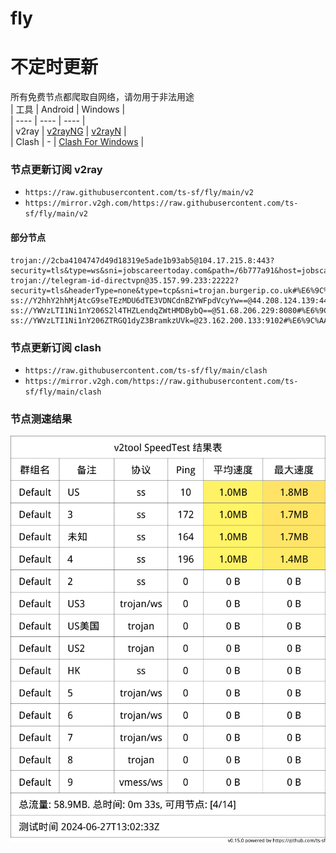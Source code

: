 # fly
# 不定时更新
所有免费节点都爬取自网络，请勿用于非法用途  
|  工具  | Android  | Windows  |  
|  ----  | ----   | ----  |  
| v2ray  | [v2rayNG](https://github.com/2dust/v2rayNG/releases) | [v2rayN](https://github.com/2dust/v2rayN/releases) |  
| Clash  | - | [Clash For Windows](https://github.com/2dust/clashN/releases) | 
  
### 节点更新订阅  v2ray
- `https://raw.githubusercontent.com/ts-sf/fly/main/v2`  
- `https://mirror.v2gh.com/https://raw.githubusercontent.com/ts-sf/fly/main/v2`  

#### 部分节点  
``` 
trojan://2cba4104747d49d18319e5ade1b93ab5@104.17.215.8:443?security=tls&type=ws&sni=jobscareertoday.com&path=/6b777a91&host=jobscareertoday.com#%E6%9C%AA%E7%9F%A52
trojan://telegram-id-directvpn@35.157.99.233:22222?security=tls&headerType=none&type=tcp&sni=trojan.burgerip.co.uk#%E6%9C%AA%E7%9F%A53
ss://Y2hhY2hhMjAtcG9seTEzMDU6dTE3VDNCdnBZYWFpdVcyYw==@44.208.124.139:443#US
ss://YWVzLTI1Ni1nY206S2l4THZLendqZWtHMDBybQ==@51.68.206.229:8080#%E6%9C%AA%E7%9F%A54%201.7MB%2Fs
ss://YWVzLTI1Ni1nY206ZTRGQ1dyZ3BramkzUVk=@23.162.200.133:9102#%E6%9C%AA%E7%9F%A55%201.2MB%2Fs
```
### 节点更新订阅  clash
- `https://raw.githubusercontent.com/ts-sf/fly/main/clash`  
- `https://mirror.v2gh.com/https://raw.githubusercontent.com/ts-sf/fly/main/clash`  

### 节点测速结果
![image](traffic.png)
